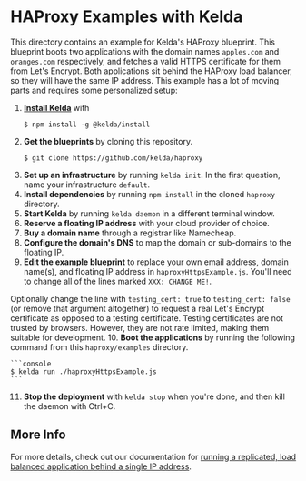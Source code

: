 # HAProxy Examples with Kelda

This directory contains an example for Kelda's HAProxy blueprint.
This blueprint boots two applications with the domain names `apples.com` and
`oranges.com` respectively, and fetches a valid HTTPS certificate for them
from Let's Encrypt. Both applications sit behind the HAProxy load
balancer, so they will have the same IP address. This example has a lot of
moving parts and requires some personalized setup:

1. [**Install Kelda**](http://docs.kelda.io/#installing-kelda) with
    ```console
    $ npm install -g @kelda/install
    ```
2. **Get the blueprints** by cloning this repository.
    ```console
    $ git clone https://github.com/kelda/haproxy
    ```
3. **Set up an infrastructure** by running `kelda init`. In the first question, name your infrastructure `default`.
4. **Install dependencies** by running `npm install` in the cloned
  `haproxy` directory.
5. **Start Kelda** by running `kelda daemon` in a different terminal window.
6. **Reserve a floating IP address** with your cloud provider of choice.
7. **Buy a domain name** through a registrar like Namecheap.
8. **Configure the domain's DNS** to map the domain or sub-domains to the floating IP.
9. **Edit the example blueprint** to replace your own email address, domain name(s), and floating
  IP address in `haproxyHttpsExample.js`. You'll need to change all of the lines marked `XXX: CHANGE ME!`.
  
  Optionally change the line with `testing_cert: true` to `testing_cert: false` (or remove that argument altogether)
  to request a real Let's Encrypt certificate as opposed to a testing certificate. Testing certificates
  are not trusted by browsers. However, they are not rate limited, making them suitable for development.
10. **Boot the applications** by running the following command from
  this `haproxy/examples` directory.

    ```console
    $ kelda run ./haproxyHttpsExample.js
    ```
11. **Stop the deployment** with `kelda stop` when you're done, and then kill
  the daemon with Ctrl+C.

## More Info
For more details, check out our documentation for
[running a replicated, load balanced application behind a single IP address](http://docs.kelda.io/#how-to-run-a-replicated-load-balanced-application-behind-a-single-ip-address).
